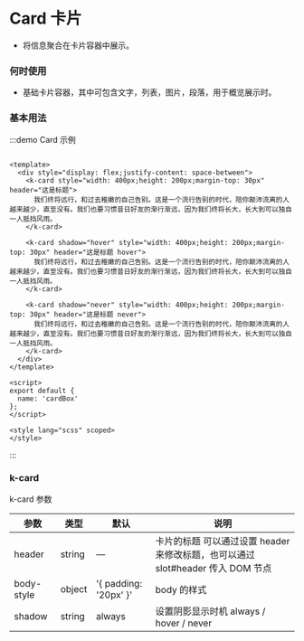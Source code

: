 # Card 卡片

+ 将信息聚合在卡片容器中展示。

### 何时使用

+ 基础卡片容器，其中可包含文字，列表，图片，段落，用于概览展示时。

### 基本用法


:::demo Card 示例

```vue

<template>
  <div style="display: flex;justify-content: space-between">
    <k-card style="width: 400px;height: 200px;margin-top: 30px" header="这是标题">
      我们终将远行，和过去稚嫩的自己告别。这是一个流行告别的时代，陪你颠沛流离的人越来越少，直至没有。我们也要习惯昔日好友的渐行渐远，因为我们终将长大，长大到可以独自一人抵挡风雨。
    </k-card>

    <k-card shadow="hover" style="width: 400px;height: 200px;margin-top: 30px" header="这是标题 hover">
      我们终将远行，和过去稚嫩的自己告别。这是一个流行告别的时代，陪你颠沛流离的人越来越少，直至没有。我们也要习惯昔日好友的渐行渐远，因为我们终将长大，长大到可以独自一人抵挡风雨。
    </k-card>

    <k-card shadow="never" style="width: 400px;height: 200px;margin-top: 30px" header="这是标题 never">
      我们终将远行，和过去稚嫩的自己告别。这是一个流行告别的时代，陪你颠沛流离的人越来越少，直至没有。我们也要习惯昔日好友的渐行渐远，因为我们终将长大，长大到可以独自一人抵挡风雨。
    </k-card>
  </div>
</template>

<script>
export default {
  name: 'cardBox'
};
</script>

<style lang="scss" scoped>
</style>
```

:::

### k-card

k-card 参数

| 参数 | 类型 | 默认 | 说明 |
| ---- | ---- | ---- | ---- |
| header | string |  —    | 卡片的标题 可以通过设置 header 来修改标题，也可以通过 slot#header 传入 DOM 节点 |
| body-style |object| '{ padding: '20px' }'| body 的样式  |
| shadow | string | always | 设置阴影显示时机 always / hover / never  |
